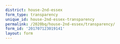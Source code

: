 ```yaml
---
district: house-2nd-essex
form_type: transparency
unique_id: house-2nd-essex-transparency
permalink: /2020bq/house-2nd-essex/transparency/
form_id: '201707123019141'
layout: form
---
```

